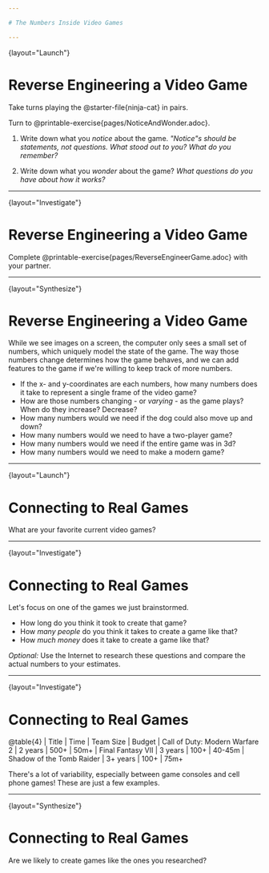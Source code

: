 ```yaml
---

# The Numbers Inside Video Games

---
```

{layout="Launch"}
# Reverse Engineering a Video Game

Take turns playing the @starter-file{ninja-cat} in pairs.

Turn to @printable-exercise{pages/NoticeAndWonder.adoc}. 

1. Write down what you _notice_ about the game.
*"Notice"s should be statements, not questions. What stood out to you? What do you remember?*

1. Write down what you _wonder_ about the game? 
*What questions do you have about how it works?*

<!--
This pedagogy has a @link{https://www.learning-space.org/Page/96, rich grounding in literature}, and is used throughout this course. In the "Notice" phase, students are asked to crowd-source their observations. No observation is too small or too silly! By listening to other students' observations, students may find themselves taking a closer look at the game. The "Wonder" phase involves students raising questions, but they must also explain the context for those questions. Sharon Hessney (moderator for the NYTimes excellent @link{https://www.nytimes.com/column/whats-going-on-in-this-graph, What's going on in this Graph?} activity) sometimes calls this "what do you wonder...and *why*?". Both of these phases should be done in groups or as a whole class, with adequate time given to each.
-->

---
{layout="Investigate"}
# Reverse Engineering a Video Game

Complete @printable-exercise{pages/ReverseEngineerGame.adoc} with your partner.

<!-- 
Common Misconceptions:
- Students are likely to describe what the character is _doing_, as opposed to _what changes_. For example: "The dog is moving to the left" is not actualy describing the property being changed (position, place, location, etc).
- Students may write down what they _hope_ is changeable, as opposed to what actually changes. It's common for students to say they cat's costume is changing, because they assume the cat will somehow "level up" if they get enough points.
-->

---
{layout="Synthesize"}
# Reverse Engineering a Video Game

While we see images on a screen, the computer only sees a small set of numbers, which uniquely model the state of the game. The way those numbers change determines how the game behaves, and we can add features to the game if we're willing to keep track of more numbers.

- If the x- and y-coordinates are each numbers, how many numbers does it take to represent a single frame of the video game?
- How are those numbers changing - or _varying_ - as the game plays? When do they increase? Decrease?
- How many numbers would we need if the dog could also move up and down?
- How many numbers would we need to have a two-player game?
- How many numbers would we need if the entire game was in 3d?
- How many numbers would we need to make a modern game?

---
{layout="Launch"}
# Connecting to Real Games 

What are your favorite current video games?

<!--
	Project their list on the board and select one to discuss as a class.
-->

---
{layout="Investigate"}
# Connecting to Real Games 

Let's focus on one of the games we just brainstormed.

* How long do you think it took to create that game?
* How _many people_ do you think it takes to create a game like that?
* How _much money_ does it take to create a game like that?

*Optional:* Use the Internet to research these questions and compare the actual numbers to your estimates.

---
{layout="Investigate"}
# Connecting to Real Games 

@table{4}
| Title								| Time		| Team Size 	| Budget
| Call of Duty: Modern Warfare 2	| 2 years	| 500+			| 50m+
| Final Fantasy VII					| 3 years	| 100+			| 40-45m
| Shadow of the Tomb Raider			| 3+ years	| 100+			| 75m+

There's a lot of variability, especially between game consoles and cell phone games! These are just a few examples.


<!--
The goal here is not to discourage students from the possibility of eventually creating a game like their favorite game, but to manage expectations given our limited resources (time, money, and people).  By starting with this game project, students are learning transferable skills that can help them later on in learning new programming languages and creating bigger projects.
-->

---
{layout="Synthesize"}
# Connecting to Real Games 

Are we likely to create games like the ones you researched?

<!--
The 3d, two-player version of NinjaCat needed a lot more numbers than the simple one you saw here, _but the actual concepts at work are the same_. Even if we don't have time to make games like the ones we chose here, you'll learn the same concepts just by making a simpler one.
-->
